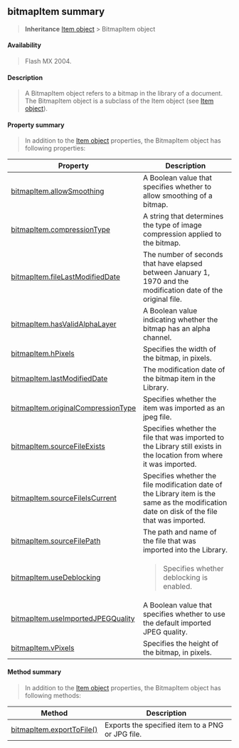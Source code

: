 ## bitmapItem summary

> **Inheritance** [Item object](#_bookmark658) \> BitmapItem object

#### Availability

> Flash MX 2004.

#### Description

> A BitmapItem object refers to a bitmap in the library of a document. The BitmapItem object is a subclass of the Item object (see [Item object](#_bookmark658)).

#### Property summary

> In addition to the [Item object](#_bookmark658) properties, the BitmapItem object has following properties:

<table><thead><tr class="header"><th><strong>Property</strong></th><th><strong>Description</strong></th></tr></thead><tbody><tr class="odd"><td><a href="#bitmapItem.allowSmoothing">bitmapItem.allowSmoothing</a></td><td>A Boolean value that specifies whether to allow smoothing of a bitmap.</td></tr><tr class="even"><td><a href="#_bookmark52">bitmapItem.compressionType</a></td><td>A string that determines the type of image compression applied to the bitmap.</td></tr><tr class="odd"><td><a href="#_bookmark54">bitmapItem.fileLastModifiedDate</a></td><td>The number of seconds that have elapsed between January 1, 1970 and the modification date of the original file.</td></tr><tr class="even"><td><a href="#_bookmark55">bitmapItem.hasValidAlphaLayer</a></td><td>A Boolean value indicating whether the bitmap has an alpha channel.</td></tr><tr class="odd"><td><a href="#_bookmark56">bitmapItem.hPixels</a></td><td>Specifies the width of the bitmap, in pixels.</td></tr><tr class="even"><td><a href="#_bookmark57">bitmapItem.lastModifiedDate</a></td><td>The modification date of the bitmap item in the Library.</td></tr><tr class="odd"><td><a href="#_bookmark58">bitmapItem.originalCompressionType</a></td><td>Specifies whether the item was imported as an jpeg file.</td></tr><tr class="even"><td><a href="#_bookmark60">bitmapItem.sourceFileExists</a></td><td>Specifies whether the file that was imported to the Library still exists in the location from where it was imported.</td></tr><tr class="odd"><td><a href="#_bookmark61">bitmapItem.sourceFileIsCurrent</a></td><td>Specifies whether the file modification date of the Library item is the same as the modification date on disk of the file that was imported.</td></tr><tr class="even"><td><a href="#_bookmark62">bitmapItem.sourceFilePath</a></td><td>The path and name of the file that was imported into the Library.</td></tr><tr class="odd"><td><a href="#_bookmark63">bitmapItem.useDeblocking</a></td><td><blockquote><p>Specifies whether deblocking is enabled.</p></blockquote></td></tr><tr class="even"><td><a href="#_bookmark64">bitmapItem.useImportedJPEGQuality</a></td><td>A Boolean value that specifies whether to use the default imported JPEG quality.</td></tr><tr class="odd"><td><a href="#_bookmark65">bitmapItem.vPixels</a></td><td>Specifies the height of the bitmap, in pixels.</td></tr></tbody></table>

#### Method summary

> In addition to the [Item object](#_bookmark658) properties, the BitmapItem object has following methods:

| **Method**                                | **Description**                                  |
|-------------------------------------------|--------------------------------------------------|
| [bitmapItem.exportToFile()](#_bookmark53) | Exports the specified item to a PNG or JPG file. |

<span id="bitmapItem.allowSmoothing" class="anchor"></span>
